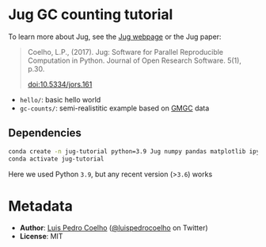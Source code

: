 # Jug GC counting tutorial

To learn more about Jug, see the [Jug webpage](https://jug.rtfd.io/) or the Jug
paper:

> Coelho, L.P., (2017). Jug: Software for Parallel Reproducible Computation in
> Python. Journal of Open Research Software. 5(1), p.30.
>
> [doi:10.5334/jors.161](https://doi.org/10.5334/jors.161)


- `hello/`: basic hello world
- `gc-counts/`: semi-realistitic example based on [GMGC](https://gmgc.embl.de/) data

## Dependencies

```bash
conda create -n jug-tutorial python=3.9 Jug numpy pandas matplotlib ipython
conda activate jug-tutorial
```

Here we used Python `3.9`, but any recent version (>`3.6`) works


# Metadata

- **Author**: [Luis Pedro Coelho](http://luispedro.org/)
  ([@luispedrocoelho](https://twitter.com/luispedrocoelho) on Twitter)
- **License**: MIT


